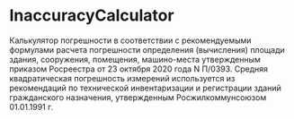 # InaccuracyCalculator
Калькулятор погрешности в соответствии с рекомендуемыми формулами расчета погрешности определения (вычисления) площади здания, сооружения, помещения, машино-места утвержденным приказом Росреестра от 23 октября 2020 года N П/0393. 
Средняя квадратическая погрешность измерений используется из рекомендаций по технической инвентаризации и регистрации зданий гражданского назначения, утвержденным Росжилкоммунсоюзом 01.01.1991 г.
